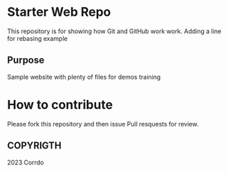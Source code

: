 # Starter Web Repo

This repository is for showing how Git and GitHub work
work. Adding a line for rebasing example

## Purpose

Sample website with plenty of files for demos
training

# How to contribute

Please fork this repository and then issue Pull resquests for review.

## COPYRIGTH

2023 Corrdo
